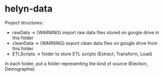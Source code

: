 # helyn-data

Project structures :
- rawData -> (WARNING) import raw data files stored on google drive in this folder 
- cleanData -> (WARNING) export clean data files on google drive from this folder
- ETLScripts -> folder to store ETL scripts (Extract, Transform, Load)

In each folder, put a folder representing the kind of source (Election, Demographie)